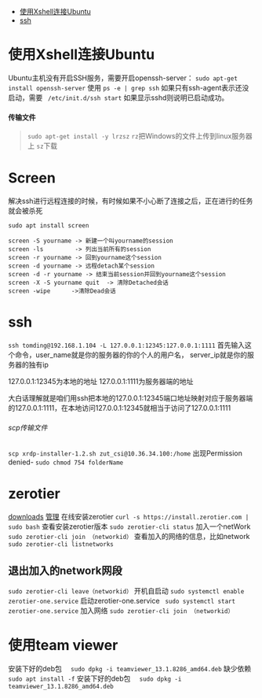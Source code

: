 - [ 使用Xshell连接Ubuntu](#head1)
- [ ssh](#head2)
# <span id="head1"> 使用Xshell连接Ubuntu</span>
Ubuntu主机没有开启SSH服务，需要开启openssh-server：
```sudo apt-get install openssh-server```
使用
```ps -e | grep ssh```
如果只有ssh-agent表示还没启动，需要
``` /etc/init.d/ssh start```
如果显示sshd则说明已启动成功。
#### 传输文件
>```sudo apt-get install -y lrzsz```
```rz```把Windows的文件上传到linux服务器上
```sz```下载

# Screen

解决ssh进行远程连接的时候，有时候如果不小心断了连接之后，正在进行的任务就会被杀死

```sudo apt install screen```

```
screen -S yourname -> 新建一个叫yourname的session
screen -ls         -> 列出当前所有的session
screen -r yourname -> 回到yourname这个session
screen -d yourname -> 远程detach某个session
screen -d -r yourname -> 结束当前session并回到yourname这个session
screen -X -S yourname quit  -> 清除Detached会话
screen -wipe      ->清除Dead会话
```
# <span id="head2"> ssh</span>
```ssh tomding@192.168.1.104 -L 127.0.0.1:12345:127.0.0.1:1111```
首先输入这个命令，user_name就是你的服务器的你的个人的用户名， server_ip就是你的服务器的独有ip

127.0.0.1:12345为本地的地址 127.0.0.1:1111为服务器端的地址

大白话理解就是咱们用ssh把本地的127.0.0.1:12345端口地址映射对应于服务器端的127.0.0.1:1111，在本地访问127.0.0.1:12345就相当于访问了127.0.0.1:1111
###### scp传输文件
```scp xrdp-installer-1.2.sh zut_csi@10.36.34.100:/home```
出现Permission denied-
```sudo chmod 754 folderName```
# zerotier
[downloads](https://www.zerotier.com/download/)
[管理](https://my.zerotier.com/network)
 在线安装zerotier
```curl -s https://install.zerotier.com | sudo bash```
 查看安装zerotier版本
```sudo zerotier-cli status```
加入一个netWork
```sudo zerotier-cli join （networkid）```
查看加入的网络的信息，比如network
```sudo zerotier-cli listnetworks```
## 退出加入的network网段
```sudo zerotier-cli leave（networkid）```
开机自启动
```sudo systemctl enable zerotier-one.service```
启动zerotier-one.service
``` sudo systemctl start zerotier-one.service```
加入网络
```sudo zerotier-cli join （networkid）```

# 使用team viewer
安装下好的deb包
```  sudo dpkg -i teamviewer_13.1.8286_amd64.deb```
缺少依赖
```sudo apt install -f```
安装下好的deb包
```  sudo dpkg -i teamviewer_13.1.8286_amd64.deb```
